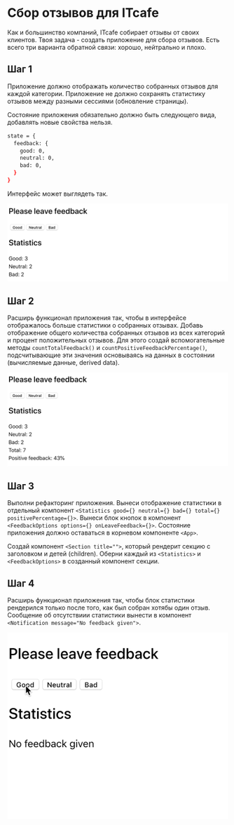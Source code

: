 # Сбор отзывов для ITcafe

Как и большинство компаний, ITcafe собирает отзывы от своих клиентов. Твоя
задача - создать приложение для сбора отзывов. Есть всего три варианта обратной
связи: хорошо, нейтрально и плохо.

## Шаг 1

Приложение должно отображать количество собранных отзывов для каждой категории.
Приложение не должно сохранять статистику отзывов между разными сессиями
(обновление страницы).

Состояние приложения обязательно должно быть следующего вида, добавлять новые
свойства нельзя.

```bash
state = {
  feedback: {
    good: 0,
    neutral: 0,
    bad: 0,
  }
}
```

Интерфейс может выглядеть так.

![preview](./mockup/step-1.png)

## Шаг 2

Расширь функционал приложения так, чтобы в интерфейсе отображалось больше
статистики о собранных отзывах. Добавь отображение общего количества собранных
отзывов из всех категорий и процент положительных отзывов. Для этого создай
вспомогательные методы `countTotalFeedback()` и
`countPositiveFeedbackPercentage()`, подсчитывающие эти значения основываясь на
данных в состоянии (вычисляемые данные, derived data).

![preview](./mockup/step-2.png)

## Шаг 3

Выполни рефакторинг приложения. Вынеси отображение статистики в отдельный
компонент
`<Statistics good={} neutral={} bad={} total={} positivePercentage={}>`. Вынеси
блок кнопок в компонент `<FeedbackOptions options={} onLeaveFeedback={}>`.
Состояние приложения должно оставаться в корневом компоненте `<App>`.

Создай компонент `<Section title="">`, который рендерит секцию с заголовком и
детей (children). Оберни каждый из `<Statistics>` и `<FeedbackOptions>` в
созданный компонент секции.

## Шаг 4

Расширь функционал приложения так, чтобы блок статистики рендерился только после
того, как был собран хотябы один отзыв. Сообщение об отсутствиии статистики
вынести в компонент `<Notification message="No feedback given">`.

![preview](./mockup/preview.gif)
